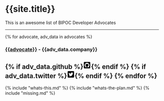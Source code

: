 # {{site.title}}

This is an awesome list of BIPOC Developer Advocates

----
{% for advocate, adv_data in advocates %}
### [{{advocate}}]({{adv_data.website}}) - {{adv_data.company}}
{% if adv_data.github %}[![github](assets/github-square-brands.png)](https://github.com/{{adv_data.github}}){% endif %}
{% if adv_data.twitter %}[![twitter](assets/twitter-square-brands.png)](https://twitter.com/{{adv_data.twitter}}){% endif %}
{% endfor %}
----

{% include "whats-this.md" %}
{% include "whats-the-plan.md" %}
{% include "missing.md" %}
